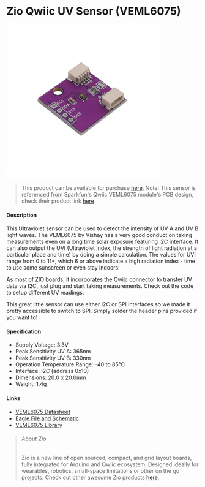 # Zio Qwiic UV Sensor (VEML6075)


![](uv-sensor.png)

> This product can be available for purchase [here](https://www.smart-prototyping.com/Zio-Qwiic-UV-Sensor-VEML6075).
> Note: This sensor is referenced from Sparkfun's Qwiic VEML6075 module's PCB design, check their product link [here](https://www.sparkfun.com/products/14748)



#### Description

This Ultraviolet sensor can be used to detect the intensity of UV A and UV B light waves. The VEML6075 by Vishay has a very good conduct on taking measurements even on a long time solar exposure featuring I2C interface.  It can also output the UVI (Ultraviolet Index, the strength of light radiation at a particular place and time) by doing a simple calculation. The values for UVI range from 0 to 11+, which 6 or above indicate a high radiation index - time to use some sunscreen or even stay indoors!

As most of ZIO boards, it incorporates the Qwiic connector to transfer UV data via I2C, just plug and start taking measurements. Check out the code to setup different UV readings. 

This great little sensor can use either I2C or SPI interfaces so we made it pretty accessible to switch to SPI. Simply solder the header pins provided if you want to!




#### Specification

* Supply Voltage: 3.3V
* Peak Sensitivity UV A: 365nm
* Peak Sensitivity UV B: 330nm
* Operation Temperature Range: -40 to 85°C
* Interface: I2C (address 0x10)
* Dimensions: 20.0 x 20.0mm
* Weight: 1.4g




#### Links

* [VEML6075 Datasheet](https://www.vishay.com/docs/84304/veml6075.pdf)
* [Eagle File and Schematic](https://github.com/ZIOCC/Zio-Qwiic-UV-Sensor-VEML6075)
* [VEML6075 Library](https://github.com/adafruit/Adafruit_VEML6075)








> ###### About Zio
> Zio is a new line of open sourced, compact, and grid layout boards, fully integrated for Arduino and Qwiic ecosystem. Designed ideally for wearables, robotics, small-space limitations or other on the go projects. Check out other awesome Zio products [here](https://www.smart-prototyping.com/Zio).

